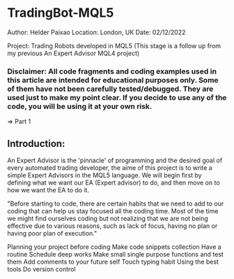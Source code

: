 # TradingBot-MQL5
Author: Helder Paixao Location: London, UK Date: 02/12/2022

Project: Trading Robots developed in MQL5 (This stage is a follow up from my previous An Expert Advisor MQL4 project)

### Disclaimer: All code fragments and coding examples used in this article are intended for educational purposes only. Some of them have not been carefully tested/debugged. They are used just to make my point clear. If you decide to use any of the code, you will be using it at your own risk.

=> Part 1

## Introduction:

An Expert Advisor is the 'pinnacle' of programming and the desired goal of every automated trading developer, the aime of this project is to write a simple Expert Advisors in the MQL5 language. We will begin first by defining what we want our EA (Expert advisor) to do, and then move on to how we want the EA to do it.

"Before starting to code, there are certain habits that we need to add to our coding that can help us stay focused all the coding time. Most of the time we might find ourselves coding but not realizing that we are not being effective due to various reasons, such as lack of focus, having no plan or having poor plan of execution."

Planning your project before coding
Make code snippets collection
Have a routine
Schedule deep works
Make small single purpose functions and test them
Add comments to your future self
Touch typing habit
Using the best tools
Do version control
